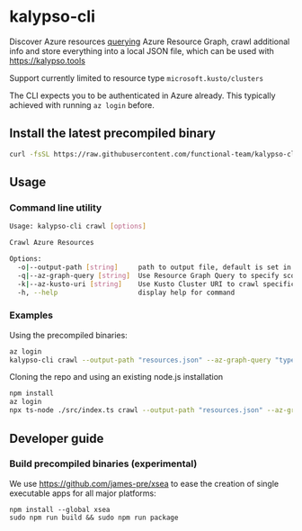 # kalypso-cli

Discover Azure resources [querying](https://aka.ms/AzureResourceGraph-QueryLanguage) Azure Resource Graph, crawl additional info and store everything into a local JSON file, which can be used with https://kalypso.tools  

Support currently limited to resource type `microsoft.kusto/clusters`

The CLI expects you to be authenticated in Azure already. This typically achieved with running `az login` before.


## Install the latest precompiled binary

```sh
curl -fsSL https://raw.githubusercontent.com/functional-team/kalypso-cli/refs/heads/main/dist/install.sh | sh
```

## Usage

### Command line utility

```sh
Usage: kalypso-cli crawl [options]

Crawl Azure Resources

Options:
  -o|--output-path [string]     path to output file, default is set in configuration (default: "crawled.json")
  -q|--az-graph-query [string]  Use Resource Graph Query to specify scope of the crawl
  -k|--az-kusto-uri [string]    Use Kusto Cluster URI to crawl specific Cluster only
  -h, --help                    display help for command
```

### Examples

Using the precompiled binaries:

```sh
az login
kalypso-cli crawl --output-path "resources.json" --az-graph-query "type == 'microsoft.kusto/clusters' and resourceGroup contains 'dev'"
```

Cloning the repo and using an existing node.js installation

```sh
npm install
az login
npx ts-node ./src/index.ts crawl --output-path "resources.json" --az-graph-query "type == 'microsoft.kusto/clusters' and resourceGroup contains 'dev'"
```

## Developer guide 

### Build precompiled binaries (experimental)

   We use https://github.com/james-pre/xsea to ease the creation of single executable apps for all major platforms:

   ```shell
   npm install --global xsea
   sudo npm run build && sudo npm run package 
   ```
